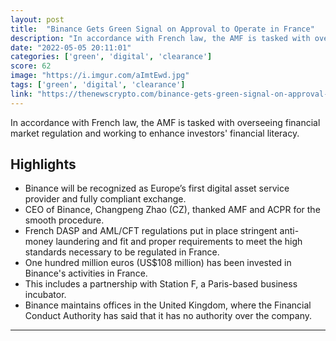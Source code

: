 ```yaml
---
layout: post
title:  "Binance Gets Green Signal on Approval to Operate in France"
description: "In accordance with French law, the AMF is tasked with overseeing financial market regulation and working to enhance investors' financial literacy."
date: "2022-05-05 20:11:01"
categories: ['green', 'digital', 'clearance']
score: 62
image: "https://i.imgur.com/aImtEwd.jpg"
tags: ['green', 'digital', 'clearance']
link: "https://thenewscrypto.com/binance-gets-green-signal-on-approval-to-operate-in-france/"
---
```


In accordance with French law, the AMF is tasked with overseeing financial market regulation and working to enhance investors' financial literacy.

## Highlights

- Binance will be recognized as Europe’s first digital asset service provider and fully compliant exchange.
- CEO of Binance, Changpeng Zhao (CZ), thanked AMF and ACPR for the smooth procedure.
- French DASP and AML/CFT regulations put in place stringent anti-money laundering and fit and proper requirements to meet the high standards necessary to be regulated in France.
- One hundred million euros (US$108 million) has been invested in Binance's activities in France.
- This includes a partnership with Station F, a Paris-based business incubator.
- Binance maintains offices in the United Kingdom, where the Financial Conduct Authority has said that it has no authority over the company.

---
